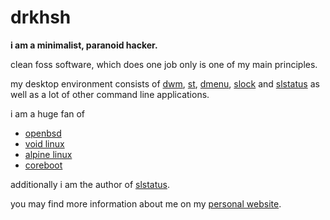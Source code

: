 drkhsh
======

**i am a minimalist, paranoid hacker.**

clean foss software, which does one job only is one of my main principles.

my desktop environment consists of [dwm](//dwm.suckless.org/), [st](//st.suckless.org/), [dmenu](//tools.suckless.org/dmenu/), [slock](//tools.suckless.org/slock/) and [slstatus](https://github.com/drkhsh/slstatus) as well as a lot of other command line applications.

i am a huge fan of

- [openbsd](https://www.openbsd.org/)
- [void linux](https://www.voidlinux.eu/)
- [alpine linux](https://alpinelinux.org/)
- [coreboot](https://www.coreboot.org/)

additionally i am the author of [slstatus](https://github.com/drkhsh/slstatus).

you may find more information about me on my [personal website](https://drkhsh.at).
